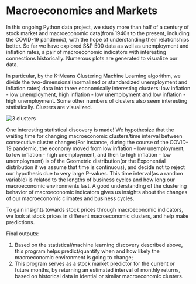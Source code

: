 # Macroeconomics and Markets

In this ongoing Python data project, we study more than half of a century of stock market and macroeconomic data(from 1940s to the present, including the COVID-19 pandemic), with the hope of understanding their relationships better. So far we have explored S&P 500 data as well as unemployment and inflation rates, a pair of macroeconomic indicators with interesting connections historically. Numerous plots are generated to visualize our data. 

In particular, by the K-Means Clustering Machine Learning algorithm, we divide the two-dimensional(normalized or standardized unemployment and inflation rates) data into three economically interesting clusters: low inflation - low unemployment, high inflation - low unemployment and low inflation - high unemployment. Some other numbers of clusters also seem interesting statistically. Clusters are visualized. 

![3 clusters](https://github.com/elainechowqz/Macroeconomics-and-Markets/blob/master/macro_and_stocks/3_clusters.png)

One interesting statistical discovery is made! We hypothesize that the waiting time for changing macroeconomic clusters/time interval between consecutive cluster changes(For instance, during the course of the COVID-19 pandemic, the economy moved from low inflation - low unemployment, to low inflation - high unemployment, and then to high inflation - low unemployment) is of the Geometric distribution(or the Exponential distribution if we assume that time is continuous), and decide not to reject our hypothesis due to very large P-values. This time interval(as a random variable) is related to the lengths of business cycles and how long our macroeconomic environments last. A good understanding of the clustering behavior of macroeconomic indicators gives us insights about the changes of our macroeconomic climates and business cycles. 

To gain insights towards stock prices through macroeconomic indicators, we look at stock prices in different macroeconomic clusters, and help make predictions. 

Final outputs: 
1. Based on the statistical/machine learning discovery described above, this program helps predict/quantify when and how likely the macroeconomic environment is going to change; 
2. This program serves as a stock market predictor for the current or future months, by returning an estimated interval of monthly returns, based on historical data in idential or similar macroeconomic clusters. 








